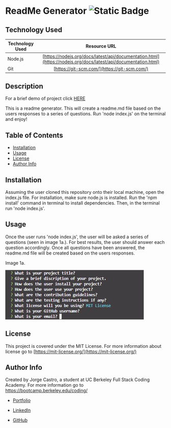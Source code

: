 # ReadMe Generator ![Static Badge](https://img.shields.io/badge/license-MIT-blue)

## Technology Used

| Technology Used |                                                  Resource URL                                                  |
| --------------- | :------------------------------------------------------------------------------------------------------------: |
| Node.js         | [https://nodejs.org/docs/latest/api/documentation.html](https://nodejs.org/docs/latest/api/documentation.html) |
| Git             |                                  [https://git-scm.com/](https://git-scm.com/)                                  |

## Description

For a brief demo of project click [HERE](https://drive.google.com/file/d/1hM0jE08pmVB8HhH237MQPArBo-Xv3sLQ/view?usp=sharing)

This is a readme generator. This will create a readme.md file based on the users responses to a series of questions. Run 'node index.js' on the terminal and enjoy!

## Table of Contents

- [Installation](#installation)
- [Usage](#usage)
- [License](#license)
- [Author Info](#author-info)

## Installation

Assuming the user cloned this repository onto their local machine, open the index.js file. For installation, make sure node.js is installed. Run the 'npm install' command in terminal to install dependencies. Then, in the terminal run 'node index.js'.

## Usage

Once the user runs 'node index.js', the user will be asked a series of questions (seen in image 1a.). For best results, the user should answer each question accordingly. Once all questions have been answered, the readme.md file will be created based on the users responses.

Image 1a.

![screenshot of prompt questions](./assets/images/Prompts%20screenshot.JPG)

## License

This project is covered under the MIT License. For more information about license go to [https://mit-license.org/](https://mit-license.org/)

## Author Info

Created by Jorge Castro, a student at UC Berkeley Full Stack Coding Academy. For more information go to https://bootcamp.berkeley.edu/coding/

- [Portfolio](https://jacastro619.github.io/my-portfolio/)

- [LinkedIn](https://www.linkedin.com/in/jorge-castro-2a9545177/)

- [GitHub](https://www.linkedin.com/in/jorge-castro-2a9545177/)

